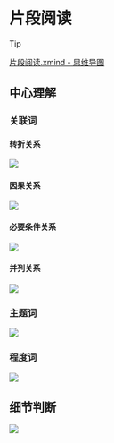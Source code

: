 # 片段阅读

> [!TIP]
>
> [片段阅读.xmind - 思维导图](https://iglooblog.top:5212/s/yBs7)

## 中心理解

### 关联词

#### 转折关系

![](https://file.iglooblog.top/980/转折关系.png)

#### 因果关系

![](https://file.iglooblog.top/980/因果关系.png)

#### 必要条件关系

![](https://file.iglooblog.top/980/必要条件关系.png)

#### 并列关系

![](https://file.iglooblog.top/980/并列关系.png)

### 主题词

![](https://file.iglooblog.top/980/主题词.png)

### 程度词

![](https://file.iglooblog.top/980/程度词.png)

## 细节判断

![](https://file.iglooblog.top/980/细节判断题.png)

